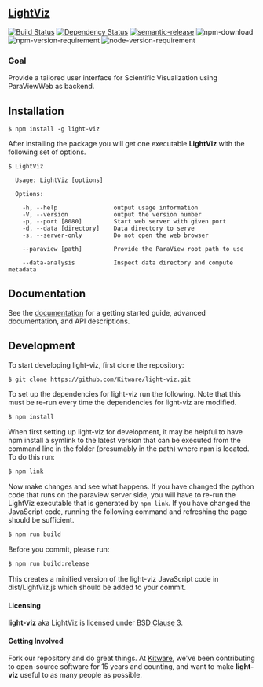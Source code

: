 ## [LightViz](http://kitware.github.io/light-viz/)

[![Build Status](https://travis-ci.org/Kitware/light-viz.svg)](https://travis-ci.org/Kitware/light-viz)
[![Dependency Status](https://david-dm.org/kitware/light-viz.svg)](https://david-dm.org/kitware/light-viz)
[![semantic-release](https://img.shields.io/badge/%20%20%F0%9F%93%A6%F0%9F%9A%80-semantic--release-e10079.svg)](https://github.com/semantic-release/semantic-release)
![npm-download](https://img.shields.io/npm/dm/light-viz.svg)
![npm-version-requirement](https://img.shields.io/badge/npm->=3.0.0-brightgreen.svg)
![node-version-requirement](https://img.shields.io/badge/node->=4.0.0-brightgreen.svg)

### Goal ###

Provide a tailored user interface for Scientific Visualization using ParaViewWeb as backend.

## Installation

```
$ npm install -g light-viz
```

After installing the package you will get one executable **LightViz** with
the following set of options.

```
$ LightViz

  Usage: LightViz [options]

  Options:

    -h, --help                output usage information
    -V, --version             output the version number
    -p, --port [8080]         Start web server with given port
    -d, --data [directory]    Data directory to serve
    -s, --server-only         Do not open the web browser

    --paraview [path]         Provide the ParaView root path to use

    --data-analysis           Inspect data directory and compute metadata
```
## Documentation

See the [documentation](https://kitware.github.io/light-viz) for a
getting started guide, advanced documentation, and API descriptions.


## Development

To start developing light-viz, first clone the repository:

```sh
$ git clone https://github.com/Kitware/light-viz.git
```

To set up the dependencies for light-viz run the following.  Note that this must be re-run every time
the dependencies for light-viz are modified.

```sh
$ npm install
```

When first setting up light-viz for development, it may be helpful to have npm
install a symlink to the latest version that can be executed from the command line
in the folder (presumably in the path) where npm is located.  To do this run:

```sh
$ npm link
```

Now make changes and see what happens.  If you have changed the python code
that runs on the paraview server side, you will have to re-run the LightViz
executable that is generated by `npm link`.  If you have changed the JavaScript
code, running the following command and refreshing the page should be sufficient.

```sh
$ npm run build
```

Before you commit, please run:
```sh
$ npm run build:release
```
This creates a minified version of the light-viz JavaScript code in dist/LightViz.js
which should be added to your commit.

#### Licensing

**light-viz** aka LightViz is licensed under [BSD Clause 3](LICENSE).

#### Getting Involved

Fork our repository and do great things. At [Kitware](http://www.kitware.com),
we've been contributing to open-source software for 15 years and counting, and
want to make **light-viz** useful to as many people as possible.
